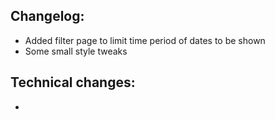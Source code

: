 ## Changelog:
- Added filter page to limit time period of dates to be shown
- Some small style tweaks


## Technical changes:
- 